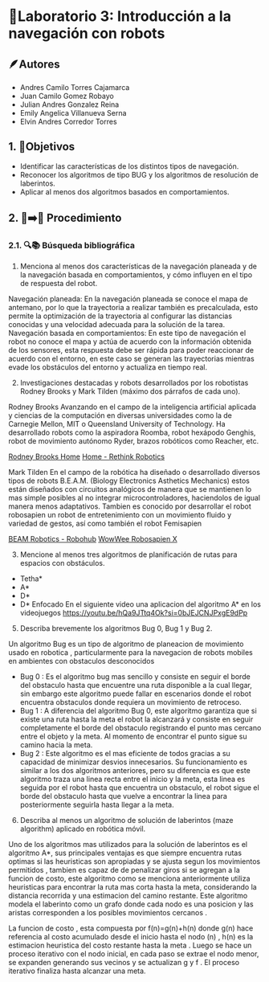 # 🤖Laboratorio 3: Introducción a la navegación con robots

## 🪶Autores

* Andres Camilo Torres Cajamarca
* Juan Camilo Gomez Robayo
* Julian Andres Gonzalez Reina
* Emily Angelica Villanueva Serna
* Elvin Andres Corredor Torres


## 1. 🏁Objetivos

* Identificar las características de los distintos tipos de navegación.
* Reconocer los algoritmos de tipo BUG y los algoritmos de resolución de laberintos.
* Aplicar al menos dos algoritmos basados en comportamientos.

## 2. 🔧➡️🚀 Procedimiento

### 2.1. 🔍📚 Búsqueda bibliográfica

1. Menciona al menos dos características de la navegación planeada y de la navegación basada en comportamientos, y cómo influyen en el tipo de respuesta del robot.

Navegación planeada: En la navegación planeada se conoce el mapa de antemano, por lo que la trayectoria a realizar también es precalculada, esto permite la optimización de la trayectoria al configurar las distancias conocidas y una velocidad adecuada para la solución de la tarea.
Navegación basada en comportamientos: En este tipo de navegación el robot no conoce el mapa y actúa de acuerdo con la información obtenida de los sensores, esta respuesta debe ser rápida para poder reaccionar de acuerdo con el entorno, en este caso se generan las trayectorias mientras evade los obstáculos del entorno y actualiza en tiempo real.


2. Investigaciones destacadas y robots desarrollados por los robotistas Rodney Brooks y Mark Tilden (máximo dos párrafos de cada uno).

Rodney Brooks
Avanzando en el campo de la inteligencia artificial aplicada y ciencias de la computación en diversas universidades como la de Carnegie Mellon, MIT o Queensland University of Technology. Ha desarrollado robots como la aspiradora Roomba, robot hexápodo Genghis, robot de movimiento autónomo Ryder, brazos robóticos como Reacher, etc.

[Rodney Brooks Home](https://people.csail.mit.edu/brooks/)
[Home - Rethink Robotics](https://rethinkrobotics.com/)


Mark Tilden
En el campo de la robótica ha diseñado o desarrollado diversos tipos de robots B.E.A.M. (Biology Electronics Asthetics Mechanics) estos están diseñados con circuitos analógicos de manera que se mantienen lo mas simple posibles al no integrar microcontroladores, haciendolos de igual manera menos adaptativos. Tambien es conocido por desarrollar el robot robosapien un robot de entretenimiento con un movimiento fluido y variedad de gestos, así como también el robot Femisapien 

[BEAM Robotics - Robohub](https://robohub.org/robots-beam-robotics/)
[WowWee Robosapien X](https://wowwee.com/robosapien-x/)

3. Mencione al menos tres algoritmos de planificación de rutas para espacios con obstáculos.

  - Tetha*
  - A*
  - D*
  - D* Enfocado
En el siguiente video una aplicacion del algoritmo A* en los videojuegos
 https://youtu.be/hQa9JTtq4Ok?si=0bJEJCNJPxgE9dPp

  
5. Describa brevemente los algoritmos Bug 0, Bug 1 y Bug 2.
   
Un algoritmo Bug es un tipo de algoritmo de planeacion de movimiento usado en robotica , particularmente para la navegacion de robots mobiles en ambientes con obstaculos desconocidos
  - Bug 0 : Es el algoritmo bug mas sencillo y consiste en seguir el borde del obstaculo hasta que encuentre una ruta disponible a la cual llegar, sin embargo este algoritmo puede fallar en escenarios donde el robot encuentra obstaculos donde requiera un movimiento de retroceso. 
  - Bug 1 : A diferencia del algoritmo Bug 0, este algoritmo garantiza que si existe una ruta hasta la meta el robot la alcanzará y consiste en seguir completamente el borde del obstaculo registrando el punto mas cercano entre el objeto y la meta. Al momento de encontrar el punto sigue su camino hacia la meta.
  - Bug 2 : Este algoritmo es el mas eficiente de todos gracias a su capacidad de minimizar desvios innecesarios. Su funcionamiento es similar a los dos algoritmos anteriores, pero su diferencia es que este algoritmo traza una linea recta entre el inicio y la meta, esta linea es seguida por el robot hasta que encuentra un obstaculo, el robot sigue el borde del obstaculo hasta que vuelve a encontrar la linea para posteriormente seguirla hasta llegar a la meta.
 
6. Describa al menos un algoritmo de solución de laberintos (maze algorithm) aplicado en robótica móvil.
   
Uno de los algoritmos mas utilizados para la solución de laberintos es el algoritmo A*, sus principales ventajas es que siempre encuentra rutas optimas si las heuristicas son apropiadas y se ajusta segun los movimientos permitidos , tambien es capaz de de penalizar giros si se agregan a la funcion de costo, este algoritmo como se menciona anteriormente utiliza heuristicas para encontrar la ruta mas corta hasta la meta, considerando la distancia recorrida y una estimacion del camino restante. Este algoritmo modela el laberinto como un grafo donde cada nodo es una posicion y las aristas corresponden a los posibles movimientos cercanos .

La funcion de costo , esta compuesta por f(n)=g(n)+h(n) donde g(n) hace referencia al costo acumulado desde el inicio hasta el nodo (n) , h(n) es la estimacion heuristica del costo restante hasta la meta . Luego se hace un proceso iterativo con el nodo inicial, en cada paso se extrae el nodo menor, se expanden generando sus vecinos y se actualizan g y f . El proceso iterativo finaliza hasta alcanzar una meta.


